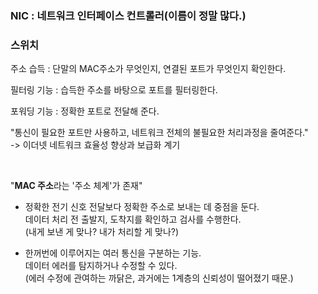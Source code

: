 
### NIC : 네트워크 인터페이스 컨트롤러(이름이 정말 많다.)

### 스위치
주소 습득 : 단말의 MAC주소가 무엇인지, 연결된 포트가 무엇인지 확인한다.  

필터링 기능 : 습득한 주소를 바탕으로 포트를 필터링한다. 

포워딩 기능 : 정확한 포트로 전달해 준다.

"통신이 필요한 포트만 사용하고, 네트워크 전체의 불필요한 처리과정을 줄여준다."  
 -> 이더넷 네트워크 효율성 향상과 보급화 계기



&nbsp;

"**MAC 주소**라는 '주소 체계'가 존재"  
- 정확한 전기 신호 전달보다 정확한 주소로 보내는 데 중점을 둔다.  
데이터 처리 전 출발지, 도착지를 확인하고 검사를 수행한다.  
(내게 보낸 게 맞나? 내가 처리할 게 맞나?)

- 한꺼번에 이루어지는 여러 통신을 구분하는 기능.  
데이터 에러를 탐지하거나 수정할 수 있다.  
(에러 수정에 관여하는 까닭은, 과거에는 1계층의 신뢰성이 떨어졌기 때문.)